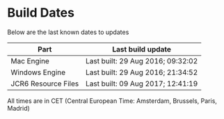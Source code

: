 # Build Dates

Below are the last known dates to updates

Part | Last build update
-----|-----
Mac Engine | Last built: 29 Aug 2016; 09:32:02
Windows Engine | Last built: 29 Aug 2016; 21:34:52
JCR6 Resource Files | Last built: 09 Aug 2017; 12:41:19
All times are in CET (Central European Time: Amsterdam, Brussels, Paris, Madrid)



